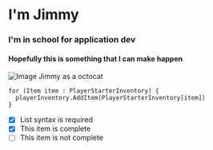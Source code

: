# I'm Jimmy
### I'm in school for application dev
#### Hopefully this is something that I can make happen

![Image Jimmy as a octocat](https://myoctocat.com/assets/images/octocats/octocat-16.png)


```
for (Item item : PlayerStarterInventory) {
  playerInventory.AddItem(PlayerStarterInventory[item])
}
```

- [x] List syntax is required
- [x] This item is complete
- [ ] This item is not complete
